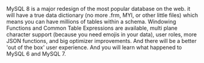 MySQL 8 is a major redesign of the most popular database on the web. it will have a true data dictionary (no more .frm, MYI, or other little files) which means you can have millions of tables within a schema. Windowing Functions and Common Table Expressions are available, multi plane character support (because you need emojis in your data), user roles, more JSON functions, and big optimizer improvements. And there will be a better 'out of the box' user experience. And you will learn what happened to MySQL 6 and MySQL 7.
